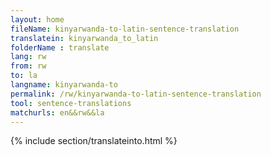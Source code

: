 ```yaml
---
layout: home
fileName: kinyarwanda-to-latin-sentence-translation
translatein: kinyarwanda_to_latin
folderName : translate
lang: rw
from: rw
to: la
langname: kinyarwanda-to
permalink: /rw/kinyarwanda-to-latin-sentence-translation
tool: sentence-translations
matchurls: en&&rw&&la
---
```

{% include section/translateinto.html %}
